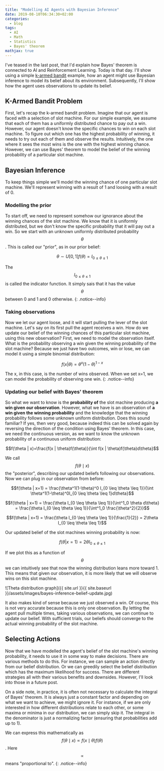 ```yaml
---
title: "Modelling AI Agents with Bayesian Inference"
date: 2019-08-10T06:34:30+02:00
categories:
  - blog
tags:
  - AI
  - Math
  - Statistics
  - Bayes' theorem
mathjax: true
---
```

I've teased in the last post, that I'd explain how Bayes' theorem is connected to AI and Reinforcement Learning. Today is that day. I'll show using a simple [k-armed bandit](https://en.wikipedia.org/wiki/Multi-armed_bandit) example, how an agent might use Bayesian inference to model its belief about its environment. Subsequently, I'll show how the agent uses observations to update its belief.

## K-Armed Bandit Problem
First, let's recap the k-armed bandit problem. Imagine that our agent is faced with a selection of slot machine. For our simple example, we assume that each of them has a uniformly distributed chance to pay out a win. However, our agent doesn't know the specific chances to win on each slot machine. To figure out which one has the highest probability of winning, it needs to try out each of them and observe the results. Intuitively, the one where it sees the most wins is the one with the highest winning chance. However, we can use Bayes' theorem to model the belief of the winning probability of a particular slot machine. 

## Bayesian Inference
To keep things simple we'll model the winning chance of one particular slot machine. We'll represent winning with a result of 1 and loosing with a result of 0.

### Modelling the prior
To start off, we need to represent somehow our ignorance about the winning chances of the slot machine. We know that it is uniformly distributed, but we don't know the specific probability that it will pay out a win. So we start with an unknown uniformly distributed probability $$\theta$$. This is called our "prior", as in our prior belief:

$$\theta \sim U[0, 1] f(\theta)=I_{0 \leq \theta \leq 1}$$

The $$I_{0 \leq \theta \leq 1}$$ is called the indicator function. It simply sais that it has the value $$\theta$$ between 0 and 1 and 0 otherwise.
{: .notice--info}

### Taking observations
Now we let our agent loose, and it will start pulling the lever of the slot machine. Let's say on its first pull the agent receives a win. How do we update our belief of the winning chances of this particular slot machine, using this new observation? First, we need to model the observation itself. What is the probability observing a win given the winning probability of the slot machine? Because we just have two outcomes, win or lose, we can model it using a simple binomial distribution:

$$f(x | \theta) = \theta^x(1-\theta)^{1-x}$$

The x, in this case, is the number of wins observed. When we set x=1, we can model the probability of observing one win.
{: .notice--info}


### Updating our belief with Bayes' theorem
So what we want to know is the **probability of** the slot machine producing **a win given our observation**. However, what we have is an observation of **a win given the winning probability** and the knowledge that the winning probability follows some unknown uniform distribution. Does this sound familiar? If yes, then very good, because indeed this can be solved again by reversing the direction of the condition using Bayes' theorem. In this case, we need the continuous version, as we want to know the unknown probability of a continuous uniform distribution:


$$f(\theta | x)=\frac{f(x | \theta)f(\theta)}{\int f(x | \theta)f(\theta)d\theta}$$

We call $$f(\theta \mid x)$$ the "posterior", describing our updated beliefs following our observations. Now we can plug in our observation from before:

$$f(\theta | x=1) = \frac{\theta^1(1-\theta)^0 I_{0 \leq \theta \leq 1}}{\int \theta^1(1-\theta)^0I_{0 \leq \theta \leq 1}d\theta}$$

$$f(\theta | x=1) = \frac{\theta I_{0 \leq \theta \leq 1}}{\int^1_0 \theta d\theta} = \frac{\theta I_{0 \leq \theta \leq 1}}{\int^1_0 \frac{\theta^2}{2}}$$

$$f(\theta | x=1) = \frac{\theta I_{0 \leq \theta \leq 1}}{\frac{1}{2}} = 2\theta I_{0 \leq \theta \leq 1}$$

Our updated belief of the slot machines winning probability is now:

$$f(\theta | x=1) = 2\theta I_{0 \leq \theta \leq 1}$$ 

If we plot this as a function of $$\theta$$ we can intuitively see that now the winning distribution leans more toward 1. This means that given our observation, it is more likely that we will observe wins on this slot machine.

![Theta distribution graph]({{ site.url }}{{ site.baseurl }}/assets/images/bayes-inference-belief-update.jpg)

It also makes kind of sense because we just observed a win. Of course, this is not very accurate because this is only one observation. By letting the agent pull multiple times, taking various observations, we can continue to update our belief. With sufficient trials, our beliefs should converge to the actual winning probability of the slot machine.

## Selecting Actions
Now that we have modelled the agent's belief of the slot machine's winning probability, it needs to use it in some way to make decisions. There are various methods to do this. For instance, we can sample an action directly from our belief distribution. Or we can greedily select the belief distribution which has the maximum likelihood for success. There are different strategies all with their various benefits and downsides. However, I'll look into those in a future post. 

On a side note, in practice, it is often not necessary to calculate the integral of Bayes' theorem. It is always just a constant factor and depending on what we want to achieve, we might ignore it. For instance, if we are only interested in how different distributions relate to each other, or some maxima or minima in our distribution, we can simply skip it. The integral in the denominator is just a normalizing factor (ensuring that probabilities add up to 1).

We can express this mathematically as $$f(\theta \mid x) \propto f(x \mid \theta)f(\theta)$$. Here $$\propto$$ means "proportional to".
{: .notice--info}

